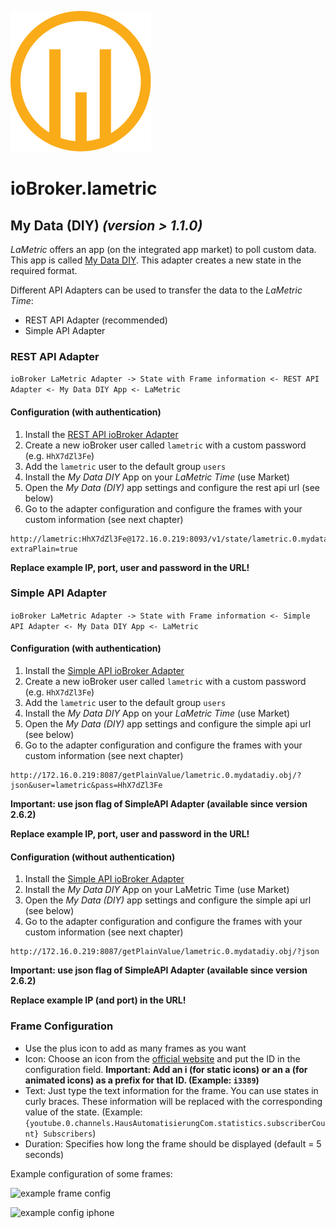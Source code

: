 ![Logo](../../admin/lametric.png)

# ioBroker.lametric

## My Data (DIY) *(version > 1.1.0)*

*LaMetric* offers an app (on the integrated app market) to poll custom data. This app is called [My Data DIY](https://apps.lametric.com/apps/my_data__diy_/8942). This adapter creates a new state in the required format.

Different API Adapters can be used to transfer the data to the *LaMetric Time*:

- REST API Adapter (recommended)
- Simple API Adapter

### REST API Adapter

```ioBroker LaMetric Adapter -> State with Frame information <- REST API Adapter <- My Data DIY App <- LaMetric```

#### Configuration (with authentication)

1. Install the [REST API ioBroker Adapter](https://github.com/ioBroker/ioBroker.rest-api)
2. Create a new ioBroker user called ``lametric`` with a custom password (e.g. ``HhX7dZl3Fe``)
3. Add the ``lametric`` user to the default group ``users``
4. Install the *My Data DIY* App on your *LaMetric Time* (use Market)
5. Open the *My Data (DIY)* app settings and configure the rest api url (see below)
6. Go to the adapter configuration and configure the frames with your custom information (see next chapter)

```
http://lametric:HhX7dZl3Fe@172.16.0.219:8093/v1/state/lametric.0.mydatadiy.obj/plain?extraPlain=true
```

**Replace example IP, port, user and password in the URL!**

### Simple API Adapter

```ioBroker LaMetric Adapter -> State with Frame information <- Simple API Adapter <- My Data DIY App <- LaMetric```

#### Configuration (with authentication)

1. Install the [Simple API ioBroker Adapter](https://github.com/ioBroker/ioBroker.simple-api)
2. Create a new ioBroker user called ``lametric`` with a custom password (e.g. ``HhX7dZl3Fe``)
3. Add the ``lametric`` user to the default group ``users``
4. Install the *My Data DIY* App on your *LaMetric Time* (use Market)
5. Open the *My Data (DIY)* app settings and configure the simple api url (see below)
6. Go to the adapter configuration and configure the frames with your custom information (see next chapter)

```
http://172.16.0.219:8087/getPlainValue/lametric.0.mydatadiy.obj/?json&user=lametric&pass=HhX7dZl3Fe
```

**Important: use json flag of SimpleAPI Adapter (available since version 2.6.2)**

**Replace example IP, port, user and password in the URL!**

#### Configuration (without authentication)

1. Install the [Simple API ioBroker Adapter](https://github.com/ioBroker/ioBroker.simple-api)
2. Install the *My Data DIY* App on your LaMetric Time (use Market)
3. Open the *My Data (DIY)* app settings and configure the simple api url (see below)
4. Go to the adapter configuration and configure the frames with your custom information (see next chapter)

```
http://172.16.0.219:8087/getPlainValue/lametric.0.mydatadiy.obj/?json
```

**Important: use json flag of SimpleAPI Adapter (available since version 2.6.2)**

**Replace example IP (and port) in the URL!**

### Frame Configuration

- Use the plus icon to add as many frames as you want
- Icon: Choose an icon from the [official website](https://developer.lametric.com/icons) and put the ID in the configuration field. **Important: Add an i (for static icons) or an a (for animated icons) as a prefix for that ID. (Example: `i3389`)**
- Text: Just type the text information for the frame. You can use states in curly braces. These information will be replaced with the corresponding value of the state. (Example: `{youtube.0.channels.HausAutomatisierungCom.statistics.subscriberCount} Subscribers`)
- Duration: Specifies how long the frame should be displayed (default = 5 seconds)

Example configuration of some frames:

![example frame config](./img/my-data-diy.png)

![example config iphone](./img/my-data-diy-iphone.png)